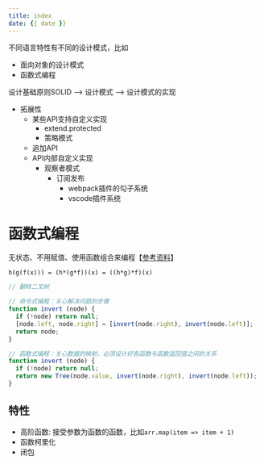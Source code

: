 ```yaml
---
title: index
date: {{ date }}
---
```


不同语言特性有不同的设计模式，比如
* 面向对象的设计模式
* 函数式编程

设计基础原则SOLID --> 设计模式 --> 设计模式的实现
* 拓展性
  * 某些API支持自定义实现
    * extend.protected
    * 策略模式
  * 追加API
  * API内部自定义实现
    * 观察者模式
      * 订阅发布
        * webpack插件的勾子系统
        * vscode插件系统


# 函数式编程
无状态、不用赋值、使用函数组合来编程【[参考资料](https://www.zhihu.com/question/28292740)】
```
h(g(f(x))) = (h*(g*f))(x) = ((h*g)*f)(x)
```

```js
// 翻转二叉树

// 命令式编程：关心解决问题的步骤
function invert (node) {
  if (!node) return null;
  [node.left, node.right] = [invert(node.right), invert(node.left)];
  return node;
}

// 函数式编程：关心数据的映射，必须设计好各函数与函数返回值之间的关系
function invert (node) {
  if (!node) return null;
  return new Tree(node.value, invert(node.right), invert(node.left));
}
```

## 特性
* 高阶函数: 接受参数为函数的函数，比如`arr.map(item => item + 1)`
* 函数柯里化
* 闭包

